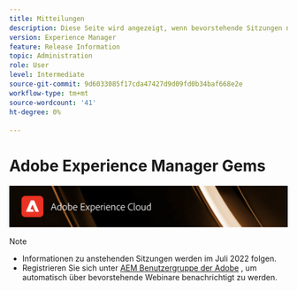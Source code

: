 ```yaml
---
title: Mitteilungen
description: Diese Seite wird angezeigt, wenn bevorstehende Sitzungen noch nicht definiert sind.
version: Experience Manager
feature: Release Information
topic: Administration
role: User
level: Intermediate
source-git-commit: 9d6033085f17cda47427d9d09fd0b34baf668e2e
workflow-type: tm+mt
source-wordcount: '41'
ht-degree: 0%

---
```


# Adobe Experience Manager Gems

![](/help/assets/ADX_Gems.png)

>[!NOTE]
>
>* Informationen zu anstehenden Sitzungen werden im Juli 2022 folgen.
>* Registrieren Sie sich unter [AEM Benutzergruppe der Adobe](https://aem-augs.adobe.com/) , um automatisch über bevorstehende Webinare benachrichtigt zu werden.